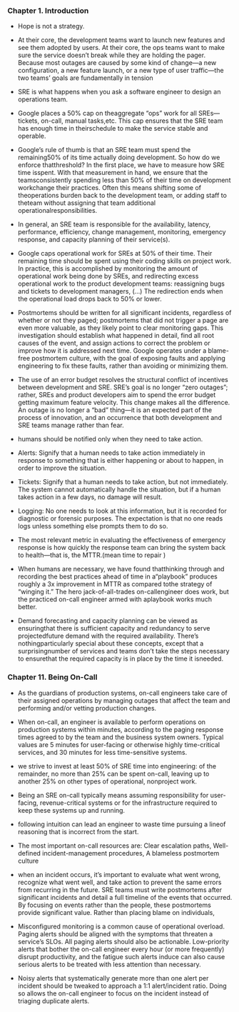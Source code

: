 ### Chapter 1. Introduction


- Hope is not a strategy.


- At their core, the development teams want to launch new features and see them adopted by users. At their core, the ops teams want to make sure the service doesn’t break while they are holding the pager. Because most outages are caused by some kind of change—a new configuration, a new feature launch, or a new type of user traffic—the two teams’ goals are fundamentally in tension


- SRE is what happens when you ask a software engineer to design an operations team. 


- Google places a 50% cap on theaggregate “ops” work for all SREs—tickets, on-call, manual tasks,etc. This cap ensures that the SRE team has enough time in theirschedule to make the service stable and operable.


- Google’s rule of thumb is that an SRE team must spend the remaining50% of its time actually doing development.  So how do we enforce thatthreshold? In the first place, we have to measure how SRE time isspent.  With that measurement in hand, we ensure that the teamsconsistently spending less than 50% of their time on development workchange their practices. Often this means shifting some of theoperations burden back to the development team, or adding staff to theteam without assigning that team additional operationalresponsibilities.


- In general, an SRE team is responsible for the availability, latency, performance, efficiency, change management, monitoring, emergency response, and capacity planning of their service(s).


- Google caps operational work for SREs at 50% of their time. Their remaining time should be spent using their coding skills on project work. In practice, this is accomplished by monitoring the amount of operational work being done by SREs, and redirecting excess operational work to the product development teams: reassigning bugs and tickets to development managers, (...) The redirection ends when the operational load drops back to 50% or lower.


- Postmortems should be written for all significant incidents, regardless of whether or not they paged; postmortems that did not trigger a page are even more valuable, as they likely point to clear monitoring gaps. This investigation should establish what happened in detail, find all root causes of the event, and assign actions to correct the problem or improve how it is addressed next time. Google operates under a blame-free postmortem culture, with the goal of exposing faults and applying engineering to fix these faults, rather than avoiding or minimizing them.


- The use of an error budget resolves the structural conflict of incentives between development and SRE. SRE’s goal is no longer “zero outages”; rather, SREs and product developers aim to spend the error budget getting maximum feature velocity. This change makes all the difference. An outage is no longer a “bad” thing—it is an expected part of the process of innovation, and an occurrence that both development and SRE teams manage rather than fear.


- humans should be notified only when they need to take action.


- Alerts: Signify that a human needs to take action immediately in response to something that is either happening or about to happen, in order to improve the situation.


- Tickets: Signify that a human needs to take action, but not immediately. The system cannot automatically handle the situation, but if a human takes action in a few days, no damage will result.


- Logging: No one needs to look at this information, but it is recorded for diagnostic or forensic purposes. The expectation is that no one reads logs unless something else prompts them to do so.


- The most relevant metric in evaluating the effectiveness of emergency response is how quickly the response team can bring the system back to health—that is, the MTTR.(mean time to repair )


- When humans are necessary, we have found thatthinking through and recording the best practices ahead of time in a“playbook” produces roughly a 3x improvement in MTTR as compared tothe strategy of “winging it.” The hero jack-of-all-trades on-callengineer does work, but the practiced on-call engineer armed with aplaybook works much better. 


- Demand forecasting and capacity planning can be viewed as ensuringthat there is sufficient capacity and redundancy to serve projectedfuture demand with the required availability. There’s nothingparticularly special about these concepts, except that a surprisingnumber of services and teams don’t take the steps necessary to ensurethat the required capacity is in place by the time it isneeded.


### Chapter 11. Being On-Call


- As the guardians of production systems, on-call engineers take care of their assigned operations by managing outages that affect the team and performing and/or vetting production changes.


- When on-call, an engineer is available to perform operations on production systems within minutes, according to the paging response times agreed to by the team and the business system owners. Typical values are 5 minutes for user-facing or otherwise highly time-critical services, and 30 minutes for less time-sensitive systems.


- we strive to invest at least 50% of SRE time into engineering: of the remainder, no more than 25% can be spent on-call, leaving up to another 25% on other types of operational, nonproject work.


- Being an SRE on-call typically means assuming responsibility for user-facing, revenue-critical systems or for the infrastructure required to keep these systems up and running.


- following intuition can lead an engineer to waste time pursuing a lineof reasoning that is incorrect from the start.


- The most important on-call resources are: Clear escalation paths, Well-defined incident-management procedures, A blameless postmortem culture


- when an incident occurs, it’s important to evaluate what went wrong, recognize what went well, and take action to prevent the same errors from recurring in the future. SRE teams must write postmortems after significant incidents and detail a full timeline of the events that occurred. By focusing on events rather than the people, these postmortems provide significant value. Rather than placing blame on individuals,


- Misconfigured monitoring is a common cause of operational overload. Paging alerts should be aligned with the symptoms that threaten a service’s SLOs. All paging alerts should also be actionable. Low-priority alerts that bother the on-call engineer every hour (or more frequently) disrupt productivity, and the fatigue such alerts induce can also cause serious alerts to be treated with less attention than necessary.


- Noisy alerts that systematically generate more than one alert per incident should be tweaked to approach a 1:1 alert/incident ratio. Doing so allows the on-call engineer to focus on the incident instead of triaging duplicate alerts.

